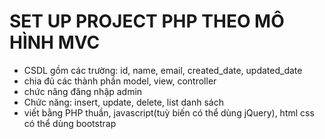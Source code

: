 # SET UP PROJECT PHP THEO MÔ HÌNH MVC

- CSDL gồm các trường: id, name, email, created_date, updated_date
- chia đủ các thành phần model, view, controller
- chức năng đăng nhập admin
- Chức năng: insert, update, delete, list danh sách
- viết bằng PHP thuần, javascript(tuỳ biến có thể dùng jQuery), html css có thể dùng bootstrap
